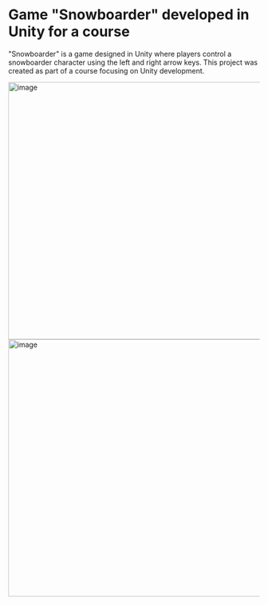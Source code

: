 # Game "Snowboarder" developed in Unity for a course

"Snowboarder" is a game designed in Unity where players control a snowboarder character using the left and right arrow keys. This project was created as part of a course focusing on Unity development.

<img width="515" alt="image" src="https://github.com/karolina24/Unity-Game-Course/assets/84624230/c7049ab2-9c2b-46d2-8786-2548f8851874">

<img width="515" alt="image" src="https://github.com/karolina24/Unity-Game-Course/assets/84624230/84a20b45-3000-40b2-a6bc-3e59b8bdcaa0">

